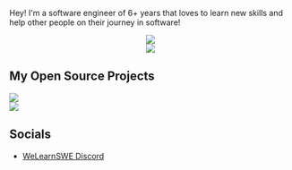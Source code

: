 Hey! I'm a software engineer of 6+ years that loves to learn new skills and help other people on their journey in software!

<div align="center">
  <img src="https://github-readme-stats.vercel.app/api?username=josephbartley&show=prs_merged&show_icons=true&count_private=true&disable_animations=false&rank_icon=percentile&theme=github_dark"/>
</div>
<div align="center">
  <img src="https://github-readme-stats.vercel.app/api/top-langs/?username=josephbartley&layout=compact&theme=github_dark"/>
</div>

## My Open Source Projects
<div>
  <a href="https://github.com/josephbartley/parse-my-file" align="center">
    <img src="https://github-readme-stats.vercel.app/api/pin/?username=josephbartley&repo=parse-my-file&show_owner=true&theme=github_dark"/>
  </a>
</div>
<div>
  <a href="https://github.com/josephbartley/airthings-api">
    <img src="https://github-readme-stats.vercel.app/api/pin/?username=josephbartley&repo=airthings-api&show_owner=true&theme=github_dark" />
  </a>
</div>

## Socials
- [WeLearnSWE Discord](https://discord.gg/rjb2gmrZQ9)




